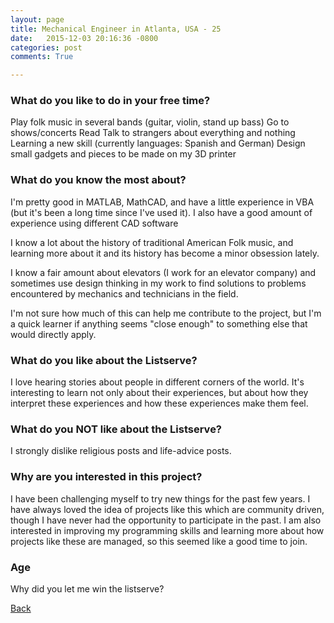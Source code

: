 ```yaml
---
layout: page
title: Mechanical Engineer in Atlanta, USA - 25
date:   2015-12-03 20:16:36 -0800
categories: post
comments: True

---
```


### What do you like to do in your free time?
<p>Play folk music in several bands (guitar, violin, stand up bass)
Go to shows/concerts
Read
Talk to strangers about everything and nothing
Learning a new skill (currently languages: Spanish and German)
Design small gadgets and pieces to be made on my 3D printer</p>

### What do you know the most about?
<p>I'm pretty good in MATLAB, MathCAD, and have a little experience in VBA (but it's been a long time since I've used it).
I also have a good amount of experience using different CAD software

I know a lot about the history of traditional American Folk music, and learning more about it and its history has become a minor obsession lately.

I know a fair amount about elevators (I work for an elevator company) and sometimes use design thinking in my work to find solutions to problems encountered by mechanics and technicians in the field. 

I'm not sure how much of this can help me contribute to the project, but I'm a quick learner if anything seems "close enough" to something else that would directly apply.</p>

### What do you like about the Listserve?
<p>I love hearing stories about people in different corners of the world. It's interesting to learn not only about their experiences, but about how they interpret these experiences and how these experiences make them feel.</p>

### What do you NOT like about the Listserve?
<p>I strongly dislike religious posts and life-advice posts.</p>

### Why are you interested in this project?
<p>I have been challenging myself to try new things for the past few years.  I have always loved the idea of projects like this which are community driven, though I have never had the opportunity to participate in the past.  I am also interested in improving my programming skills and learning more about how projects like these are managed, so this seemed like a good time to join.

</p>

### Age
<p>Why did you let me win the listserve?</p>

[Back][1]

[1]: /home/responders/all